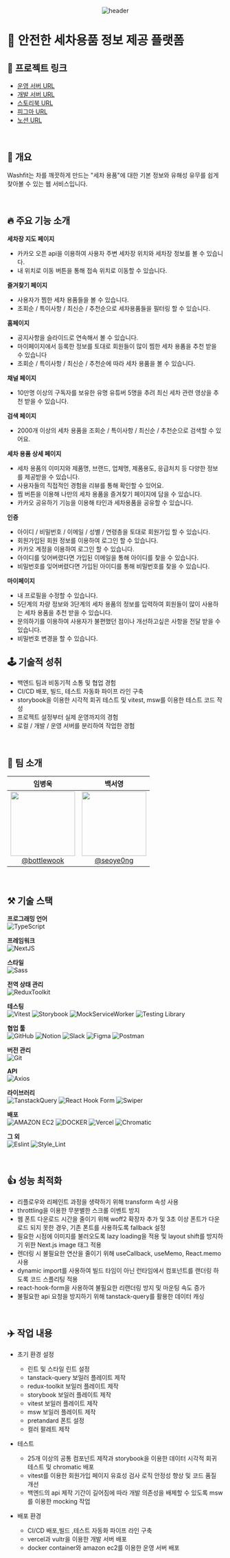 <div align="center">
  
  ![header](https://capsule-render.vercel.app/api?type=waving&height=300&color=0075FF&text=Washfit&reversal=false&textBg=false&fontColor=EEEEEE)
  
</div>

# 🚗 안전한 세차용품 정보 제공 플랫폼

## 🔗 프로젝트 링크

- [운영 서버 URL](https://www.washfit.site/)
- [개발 서버 URL](https://dev.washfit.site/)
- [스토리북 URL](https://www.chromatic.com/library?appId=659a0cf1b613430cc09b3672)
- [피그마 URL](https://www.figma.com/file/B4wGiQ4M4k3mtcSyyK0ATf/washpedia?type=design&node-id=241-4547&mode=design&t=IuuBM2gGXeTFVTIW-0)
- [노션 URL](https://www.notion.so/Wash-pedia-0d4a31ff248349b3a3ea202e048303d5)

<br />

## 📖 개요

Washfit는 차를 깨끗하게 만드는 "세차 용품"에 대한 기본 정보와 유해성 유무를 쉽게 찾아볼 수 있는 웹 서비스입니다.

<br />

## 🔥 주요 기능 소개

**세차장 지도 페이지**
- 카카오 오픈 api을 이용하여 사용자 주변 세차장 위치와 세차장 정보를 볼 수 있습니다.
- 내 위치로 이동 버튼을 통해 접속 위치로 이동할 수 있습니다.

**즐겨찾기 페이지**
- 사용자가 찜한 세차 용품들을 볼 수 있습니다.
- 조회순 / 특이사항 / 최신순 / 추천순으로 세차용품들을 필터링 할 수 있습니다.

**홈페이지**
- 공지사항을 슬라이드로 연속해서 볼 수 있습니다.
- 마이페이지에서 등록한 정보를 토대로 회원들이 많이 찜한 세차 용품을 추천 받을 수 있습니다
- 조회순 / 특이사항 / 최신순 / 추천순에 따라 세차 용품을 볼 수 있습니다.

**채널 페이지**
- 10만명 이상의 구독자를 보유한 유명 유튜버 5명을 추려 최신 세차 관련 영상을 추천 받을 수 있습니다.

**검색 페이지**
- 2000개 이상의 세차 용품을 조회순 / 특이사항 / 최신순 / 추천순으로 검색할 수 있어요.

**세차 용품 상세 페이지**
- 세차 용품의 이미지와 제품명, 브랜드, 업체명, 제품용도, 응급처치 등 다양한 정보를 제공받을 수 있습니다.
- 사용자들의 직접적인 경험을 리뷰를 통해 확인할 수 있어요.
- 찜 버튼을 이용해 나만의 세차 용품을 즐겨찾기 페이지에 담을 수 있습니다.
- 카카오 공유하기 기능을 이용해 타인과 세차용품을 공유할 수 있습니다.

**인증**
- 아이디 / 비밀번호 / 이메일 / 성별 / 연령층을 토대로 회원가입 할 수 있습니다.
- 회원가입된 회원 정보를 이용하여 로그인 할 수 있습니다.
- 카카오 계정을 이용하여 로그인 할 수 있습니다.
- 아이디를 잊어버렸다면 가입된 이메일을 통해 아이디를 찾을 수 있습니다.
- 비밀번호를 잊어버렸다면 가입된 아이디를 통해 비밀번호를 찾을 수 있습니다.

**마이페이지**
- 내 프로필을 수정할 수 있습니다.
- 5단계의 차량 정보와 3단계의 세차 용품의 정보를 입력하여 회원들이 많이 사용하는 세차 용품을 추천 받을 수 있습니다.
- 문의하기를 이용하여 사용자가 불편했던 점이나 개선하고싶은 사항을 전달 받을 수 있습니다.
- 비밀번호 변경을 할 수 있습니다.


## 🕹️ 기술적 성취

- 백엔드 팀과 비동기적 소통 및 협업 경험
- CI/CD 배포, 빌드, 테스트 자동화 파이프 라인 구축
- storybook을 이용한 시각적 회귀 테스트 및 vitest, msw를 이용한 테스트 코드 작성
- 프로젝트 설정부터 실제 운영까지의 경험
- 로컬 / 개발 / 운영 서버를 분리하여 작업한 경험

<br />

## 🎯 팀 소개
<div align="center">

| **임병욱** | **백서영** |
| :------: |  :------: |
| [<img src="https://avatars.githubusercontent.com/u/103362820?v=4" height=150 width=150> <br/> @bottlewook](https://github.com/bottlewook) | [<img src="https://avatars.githubusercontent.com/u/101791501?v=4" height=150 width=150> <br/> @seoye0ng](https://github.com/seoye0ng) 

</div>

<br />

## ⚒️ 기술 스택

**프로그래밍 언어**<br />
![TypeScript](https://img.shields.io/badge/typescript-007ACC?style=for-the-badge&logo=typescript&logoColor=white)

**프레임워크**<br />
![NextJS](https://img.shields.io/badge/next.js-000000?style=for-the-badge&logo=nextdotjs&logoColor=white)

**스타일**<br />
![Sass](https://img.shields.io/badge/sass-CC6699?style=for-the-badge&logo=sass&logoColor=white)

**전역 상태 관리**<br />
![ReduxToolkit](https://img.shields.io/badge/redux_toolkit-764ABC?style=for-the-badge&logo=redux&logoColor=white)

**테스팅**<br />
![Vitest](https://img.shields.io/badge/vitest-6E9F18?style=for-the-badge&logo=vitest&logoColor=white)
![Storybook](https://img.shields.io/badge/storybook-FF4785?style=for-the-badge&logo=storybook&logoColor=white)
![MockServiceWorker](https://img.shields.io/badge/mock_service_worker-FF6A33?style=for-the-badge&logo=mockserviceworker&logoColor=white)
![Testing Library](https://img.shields.io/badge/testing_library-E33332?style=for-the-badge&logo=testinglibrary&logoColor=white)

**협업 툴**<br />
![GitHub](https://img.shields.io/badge/github-%23121011.svg?style=for-the-badge&logo=github&logoColor=white)
![Notion](https://img.shields.io/badge/notion-000000?style=for-the-badge&logo=notion&logoColor=white)
![Slack](https://img.shields.io/badge/slack-4A154B?style=for-the-badge&logo=slack&logoColor=white)
![Figma](https://img.shields.io/badge/figma-%23F24E1E.svg?style=for-the-badge&logo=figma&logoColor=white)
![Postman](https://img.shields.io/badge/postman-FF6C37.svg?style=for-the-badge&logo=postman&logoColor=white)

**버전 관리**<br />
![Git](https://img.shields.io/badge/git-%23F05033.svg?style=for-the-badge&logo=git&logoColor=white)

**API**<br />
![Axios](https://img.shields.io/badge/axios-5A29E4?style=for-the-badge&logo=axios&logoColor=white)

**라이브러리**<br />
![TanstackQuery](https://img.shields.io/badge/tanstack_query-FF4154?style=for-the-badge&logo=reactquery&logoColor=white)
![React Hook Form](https://img.shields.io/badge/react_hook_form-EC5990?style=for-the-badge&logo=reacthookform&logoColor=white)
![Swiper](https://img.shields.io/badge/swiper-6332F6?style=for-the-badge&logo=swiper&logoColor=white)

**배포**<br>
![AMAZON EC2](https://img.shields.io/badge/AMAZON_EC2-FF9900?style=for-the-badge&logo=amazonec2&logoColor=white)
![DOCKER](https://img.shields.io/badge/Docker-2496ED?style=for-the-badge&logo=docker&logoColor=white)
![Vercel](https://img.shields.io/badge/Vercel-000000?style=for-the-badge&logo=vercel&logoColor=white)
![Chromatic](https://img.shields.io/badge/chromatic-FC521F?style=for-the-badge&logo=chromatic&logoColor=white)

**그 외**<br />
![Eslint](https://img.shields.io/badge/eslint-3A33D1?style=for-the-badge&logo=eslint&logoColor=white)
![Style_Lint](https://img.shields.io/badge/style_lint-263238?style=for-the-badge&logo=stylelint&logoColor=white)

<br />

## 👍 성능 최적화
- 리플로우와 리페인트 과정을 생략하기 위해 transform 속성 사용
- throttling을 이용한 무분별한 스크롤 이벤트 방지
- 웹 폰트 다운로드 시간을 줄이기 위해 woff2 확장자 추가 및 3초 이상 폰트가 다운로드 되지 못한 경우, 기존 폰트를 사용하도록 fallback 설정
- 필요한 시점에 이미지를 불러오도록 lazy loading을 적용 및 layout shift를 방지하기 위한 Next.js image 태그 적용
- 렌더링 시 불필요한 연산을 줄이기 위해 useCallback, useMemo, React.memo 사용
- dynamic import를 사용하여 빌드 타임이 아닌 런타임에서 컴포넌트를 랜더링 하도록 코드 스플리팅 적용
- react-hook-form을 사용하여 불필요한 리랜더링 방지 및 마운팅 속도 증가
- 불필요한 api 요청을 방지하기 위해 tanstack-query를 활용한 데이터 캐싱

<br />

## ✈️ 작업 내용
- 초기 환경 설정
  - 린트 및 스타일 린트 설정
  - tanstack-query 보일러 플레이트 제작
  - redux-toolkit 보일러 플레이트 제작
  - storybook 보일러 플레이트 제작
  - vitest 보일러 플레이트 제작
  - msw 보일러 플레이트 제작
  - pretandard 폰트 설정
  - 컬러 팔레트 제작
    
- 테스트
  - 25개 이상의 공통 컴포넌트 제작과 storybook을 이용한 데이터 시각적 회귀 테스트 및 chromatic 배포
  - vitest를 이용한 회원가입 페이지 유효성 검사 로직 안정성 향상 및 코드 품질 개선
  - 백엔드의 api 제작 기간이 길어짐에 따라 개발 의존성을 배제할 수 있도록 msw를 이용한 mocking 작업

- 배포 환경
  - CI/CD 배포,빌드 ,테스트 자동화 파이프 라인 구축
  - vercel과 vultr을 이용한 개발 서버 배포
  - docker container와 amazon ec2를 이용한 운영 서버 배포
 
    



